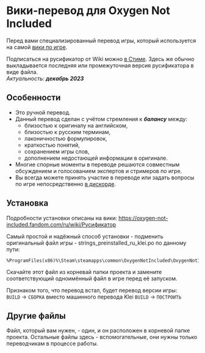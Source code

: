 # Вики-перевод для Oxygen Not Included

Перед вами специализированный перевод игры, который используется на самой [вики по игре](https://oxygen-not-included.fandom.com/ru/wiki/).

Подписаться на русификатор от Wiki можно [в Стиме](https://steamcommunity.com/sharedfiles/filedetails/?id=1269554374). Здесь же обычно выкладывается последняя или промежуточная версия русификатора в виде файла.<br>
*Актуальность: **декабрь 2023***

## Особенности

- Это ручной перевод.
- Данный перевод сделан с учётом стремления к ***балансу*** между:
  - близостью к оригиналу на английском,
  - близостью к русским терминам,
  - лаконичностью формулировок,
  - краткостью понятий,
  - сохранением игры слов,
  - дополнением недостающей информации в оригинале.
- Многие спорные моменты в переводе решаются совместным обсуждением и голосованием экспертов и стримеров по игре.
- Вы всегда можете принять участие в переводе или задать вопросы по игре непосредственно [в дискорде](https://discord.gg/XXqvPgNtCg).

## Установка

Подробности установки описаны на вики:
https://oxygen-not-included.fandom.com/ru/wiki/Русификатор

Cамый простой и надёжный способ установки - подменить оригинальный файл игры - strings_preinstalled_ru_klei.po по данному пути: 
```
%ProgramFiles(x86)%\Steam\steamapps\common\OxygenNotIncluded\OxygenNotIncluded_Data\StreamingAssets\strings
```
Скачайте этот файл из корневай папки проекта и замените соответствующий одноимённый файл в игре перед её запуском.

Признаком того, что перевод встал, будет перевод версии игры:<br>
`BUILD` -> `СБОРКА` вместо машинного перевода Klei `BUILD` -> `ПОСТРОИТЬ`

## Другие файлы

Файл, который вам нужен, - один, и он расположен в корневой папке проекта. Остальные файлы здесь - вспомогательные, они нужны только переводчикам в процессе работы.

